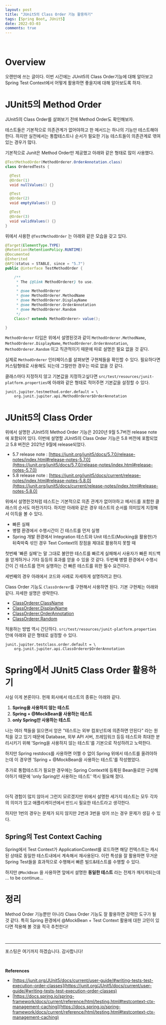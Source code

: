 ```yaml
---
layout: post
title: "JUnit5의 Class Order 기능 활용하기"
tags: [Spring Boot, JUnit5]
date: 2022-03-03
comments: true
---
```


<br>

# Overview

오랜만에 쓰는 글이다. 이번 시간에는 JUnit5의 Class Order기능에 대해 알아보고 Spring Test Context에서 어떻게 활용하면 좋을지에 대해 알아보도록 하자.



# JUnit5의 Method Order

JUnit5의 Class Order를 살펴보기 전에 Method Order도 확인해보자.

테스트들은 기본적으로 의존관계가 없어야하고 한 메서드는 하나의 기능만 테스트해야한다. 하지만 실전에서는 통합테스트나 순서가 필요한 기능 테스트들이 의존관계로 엮여 있는 경우가 많다.

기본적으로 Junit은 Method Order만 제공했고 아래와 같은 형태로 많이 사용했다.

```java
@TestMethodOrder(MethodOrderer.OrderAnnotation.class)
class OrderedTests {

  @Test
  @Order(1)
  void nullValues() {}

  @Test
  @Order(2)
  void emptyValues() {}

  @Test
  @Order(3)
  void validValues() {}
}
```

위에서 사용한 `@TestMethodOrder` 는 아래와 같은 모습을 갖고 있다.

```java
@Target(ElementType.TYPE)
@Retention(RetentionPolicy.RUNTIME)
@Documented
@Inherited
@API(status = STABLE, since = "5.7")
public @interface TestMethodOrder {

	/**
	 * The {@link MethodOrderer} to use.
	 *
	 * @see MethodOrderer
	 * @see MethodOrderer.MethodName
	 * @see MethodOrderer.DisplayName
	 * @see MethodOrderer.OrderAnnotation
	 * @see MethodOrderer.Random
	 */
	Class<? extends MethodOrderer> value();

}

```

`MethodOrderer` 타입은 위에서 설명된것과 같이 `MethodOrderer.MethodName`, `MethodOrderer.DisplayName`, `MethodOrderer.OrderAnnotation`, `MethodOrderer.Random` 이고 직관적이기 때문에 따로 설명은 필요 없을 것 같다. 

실제로 `MethodOrderer` 인터페이스를 살펴보면 구현체들을 확인할 수 있다. 필요하다면 커스텀형태로 사용해도 되는데 그럴만한 경우는 따로 없을 것 같다.

클래스마다 지정하지 않고 기본값을 지정하고싶다면 `src/test/resources/junit-platform.properties`에 아래와 같은 형태로 적어주면 기본값을 설정할 수 있다.

```properties
junit.jupiter.testmethod.order.default = \
    org.junit.jupiter.api.MethodOrderer$OrderAnnotation
```

# JUnit5의 Class Order

위에서 설명한 JUnit5의 Method Order 기능은 2020년 9월 5.7버전 release note에 포함되어 있다. 이번에 설명할 JUnit5의 Class Order 기능은 5.8 버전에 포함되었고 5.8 버전은 2021년 9월에 release되었다.

- 5.7 release note : [https://junit.org/junit5/docs/5.7.0/release-notes/index.html#release-notes-5.7.0](https://junit.org/junit5/docs/5.7.0/release-notes/index.html#release-notes-5.7.0)
- 5.8 release note : [https://junit.org/junit5/docs/current/release-notes/index.html#release-notes-5.8.0](https://junit.org/junit5/docs/current/release-notes/index.html#release-notes-5.8.0)

위에서 설명한것처럼 테스트는 기본적으로 의존 관계가 없어야하고 메서드를 포함한 클래스의 순서도 마찬가지다. 하지만 아래와 같은 경우 테스트의 순서를 의미있게 지정해서 이득을 볼 수 있다.

- 빠른 실패
- 병렬 환경에서 수행시간이 긴 테스트를 먼저 실행
- Spring 개발 환경에서 Integration 테스트와 Unit 테스트(Mocking을 활용한)가 뒤죽박죽 섞인 경우 Text Context의 장점을 제대로 활용하지 못할 때

첫번째 '빠른 실패'는 말 그대로 불안한 테스트를 빠르게 실패해서 사용자가 빠른 피드백을 얻게하거나 기타 등등의 효과를 얻을 수 있을 것 같다. 두번째 병렬 환경에서 수행시간이 긴 테스트를 먼저 실행하는 건 빠른 테스트를 위한 필수 요건이다.

세번째의 경우 아래에서 코드와 사례로 자세하게 설명하려고 한다.

Class Order 기능도 `ClassOrderer`를 구현해서 사용하면 된다. 기본 구현체는 아래와 같다. 자세한 설명은 생략한다.

- [ClassOrderer.ClassName](https://junit.org/junit5/docs/current/api/org.junit.jupiter.api/org/junit/jupiter/api/ClassOrderer.ClassName.html)
- [ClassOrderer.DisplayName](https://junit.org/junit5/docs/current/api/org.junit.jupiter.api/org/junit/jupiter/api/ClassOrderer.DisplayName.html)
- [ClassOrderer.OrderAnnotation](https://junit.org/junit5/docs/current/api/org.junit.jupiter.api/org/junit/jupiter/api/ClassOrderer.OrderAnnotation.html)
- [ClassOrderer.Random](https://junit.org/junit5/docs/current/api/org.junit.jupiter.api/org/junit/jupiter/api/ClassOrderer.Random.html)

적용하는 방법 역시 간단하다. `src/test/resources/junit-platform.properties` 안에 아래와 같은 형태로 설정할 수 있다.

```properties
junit.jupiter.testclass.order.default = \
    org.junit.jupiter.api.ClassOrderer$OrderAnnotation
```



# Spring에서 JUnit5 Class Order 활용하기

사실 이게 본론이다. 현재 회사에서 테스트의 종류는 아래와 같다.

1. **Spring을 사용하지 않는 테스트**
2. **Spring + @MockBean을 사용하는 테스트**
3. **only Spring만 사용하는 테스트**

나는 여러 책들을 읽으면서 얻은 "테스트는 외부 컴포넌트에 의존하면 안된다" 라는 원칙을 갖고 있기 때문에 Database, 외부 API 서버, 프레임워크 등등 테스트와 최대한 분리시키기 위해 'Spring을 사용하지 않는 테스트'를 기본으로 작성하려고 노력한다.

하지만 Spring restdocs를 사용하면 어쩔 수 없이 Spring 위에서 테스트를 올려야하는데 이 경우엔 'Spring + @MockBean을 사용하는 테스트'를 작성했었다.

추가로 통합테스트가 필요한 경우에는 Spring Context에 등록된 Bean들로만 구성해야하기 때문에 'only Spring만 사용하는 테스트' 역시 필요해 졌다.

<br>

아직 경험이 많지 않아서 그런지 모르겠지만 위에서 설명한 세가지 테스트는 모두 각자의 의미가 있고 애플리케이션에서 반드시 필요한 테스트라고 생각한다.

하지만 1번의 경우는 문제가 되지 않지만 2번과 3번을 섞어 쓰는 경우 문제가 생길 수 있다. 

## Spring의 Test Context Caching

Spring에서 Test Context가 ApplicationContext를 로드하면 해당 컨텍스트는 캐시된 상태로 동일한 테스트내에서 계속해서 재사용된다.   이런 특성을 잘 활용하면 무거운 Spring Test들을 효과적으로 수행해서 빠른 빌드&테스트를 수행할 수 있다.

하지만 `@MockBean` 을 사용하면 앞에서 설명한 **동일한 테스트** 라는 전제가 깨지게되는데 ... to be continue...







# 정리

Method Order 기능뿐만 아니라 Class Order 기능도 잘 활용하면 강력한 도구가 될 것 같다. 특히 Spring 환경에서 @MockBean + Test Context 활용에 대한 고민이 있다면 적용해 볼 것을 적극 추천한다!





<br>

***

포스팅은 여기까지 하겠습니다. 감사합니다!



<br>

**References**

-  [https://junit.org/JUnit5/docs/current/user-guide/#writing-tests-test-execution-order-classes](https://junit.org/JUnit5/docs/current/user-guide/#writing-tests-test-execution-order-classes)
-  [https://docs.spring.io/spring-framework/docs/current/reference/html/testing.html#testcontext-ctx-management-caching](https://docs.spring.io/spring-framework/docs/current/reference/html/testing.html#testcontext-ctx-management-caching)
